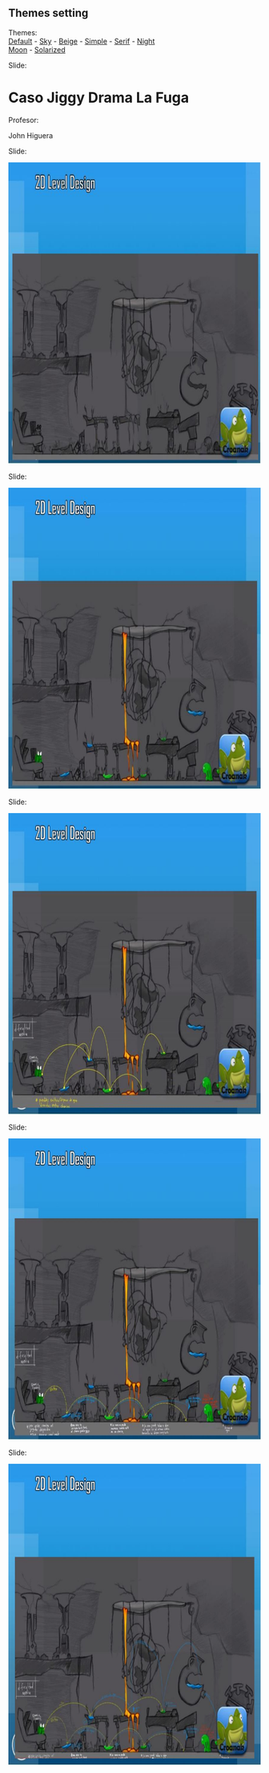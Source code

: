 <!-- configuracion de colores es opcional pero ultil-->
<section id="themes">
	<h2>Themes setting</h2>
	<p>
		Themes: <br>
		<a href="?#/themes">Default</a> -
		<a href="?theme=sky#/themes">Sky</a> -
		<a href="?theme=beige#/themes">Beige</a> -
		<a href="?theme=simple#/themes">Simple</a> -
		<a href="?theme=serif#/themes">Serif</a> -
		<a href="?theme=night#/themes">Night</a> <br>
		<a href="?theme=moon#/themes">Moon</a> -
		<a href="?theme=solarized#/themes">Solarized</a>
	</p>
</section>

Slide:    

# Caso Jiggy Drama La Fuga

Profesor:

John Higuera

Slide:

<img height="600" width="796"   src="fig/1.jpg"> 

Slide:

<img height="600" width="796"   src="fig/2.jpg"> 

Slide:

<img height="600" width="796"   src="fig/3.jpg"> 

Slide:

<img height="600" width="796"   src="fig/4.jpg"> 

Slide:

<img height="600" width="796"   src="fig/5.jpg"> 

